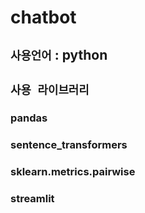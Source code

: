 # chatbot

## ```사용언어``` : python
## ```사용 라이브러리```
### pandas
### sentence_transformers
### sklearn.metrics.pairwise
### streamlit
